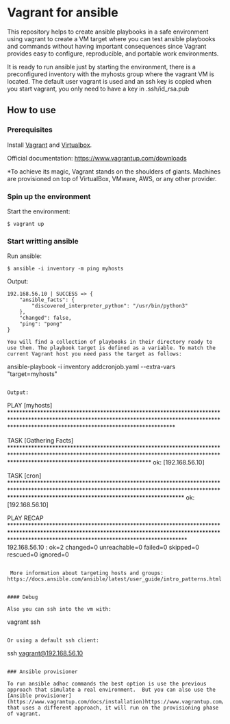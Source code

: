 # Vagrant for ansible

This repository helps to create ansible playbooks in a safe environment using vagrant to create a VM target where you can test ansible playbooks and commands without having important consequences since Vagrant provides easy to configure, reproducible, and portable work environments.


It is ready to run ansible just by starting the environment, there is a preconfigured inventory with the myhosts group where the vagrant VM is located. The default user vagrant is used and an ssh key is copied when you start vagrant, you only need to have a key in .ssh/id_rsa.pub



## How to use


### Prerequisites

Install [Vagrant](https://www.vagrantup.com/docs/installation) and [Virtualbox](https://www.vagrantup.com/docs/providers/virtualbox).

Official documentation: https://www.vagrantup.com/downloads

*To achieve its magic, Vagrant stands on the shoulders of giants. Machines are provisioned on top of VirtualBox, VMware, AWS, or any other provider. 

### Spin up the environment

Start the environment:

```
$ vagrant up
```
### Start writting ansible

Run ansible:
```
$ ansible -i inventory -m ping myhosts
```

Output:
```
192.168.56.10 | SUCCESS => {
    "ansible_facts": {
        "discovered_interpreter_python": "/usr/bin/python3"
    },
    "changed": false,
    "ping": "pong"
}

You will find a collection of playbooks in their directory ready to use them. The playbook target is defined as a variable. To match the current Vagrant host you need pass the target as follows:

```
 ansible-playbook -i inventory  addcronjob.yaml --extra-vars "target=myhosts" 
```

Output:

```
PLAY [myhosts] ******************************************************************************************************************************************************************************************************

TASK [Gathering Facts] **********************************************************************************************************************************************************************************************
ok: [192.168.56.10]

TASK [cron] *********************************************************************************************************************************************************************************************************
ok: [192.168.56.10]

PLAY RECAP **********************************************************************************************************************************************************************************************************
192.168.56.10              : ok=2    changed=0    unreachable=0    failed=0    skipped=0    rescued=0    ignored=0   
```

 More information about targeting hosts and groups: https://docs.ansible.com/ansible/latest/user_guide/intro_patterns.html


#### Debug

Also you can ssh into the vm with:

```
vagrant ssh
```

Or using a default ssh client:

```
ssh vagrant@192.168.56.10
```

### Ansible provisioner

To run ansible adhoc commands the best option is use the previous approach that simulate a real environment.  But you can also use the [Ansible provisioner](https://www.vagrantup.com/docs/installation)https://www.vagrantup.com/docs/provisioning/ansible that uses a different approach, it will run on the provisioning phase of vagrant. 